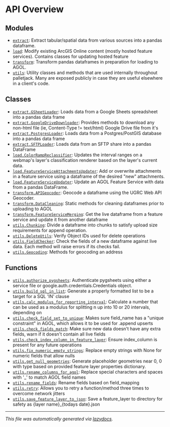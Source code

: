 <!-- markdownlint-disable -->

# API Overview

## Modules

- [`extract`](./extract.md#module-extract): Extract tabular/spatial data from various sources into a pandas dataframe.
- [`load`](./load.md#module-load): Modify existing ArcGIS Online content (mostly hosted feature services). Contains classes for updating hosted feature
- [`transform`](./transform.md#module-transform): Transform pandas dataframes in preparation for loading to AGOL.
- [`utils`](./utils.md#module-utils): Utility classes and methods that are used internally throughout palletjack. Many are exposed publicly in case they are useful elsewhere in a client's code.

## Classes

- [`extract.GSheetLoader`](./extract.md#class-gsheetloader): Loads data from a Google Sheets spreadsheet into a pandas data frame
- [`extract.GoogleDriveDownloader`](./extract.md#class-googledrivedownloader): Provides methods to download any non-html file (ie, Content-Type != text/html) Google Drive file from it's
- [`extract.PostgresLoader`](./extract.md#class-postgresloader): Loads data from a Postgres/PostGIS database into a pandas data frame
- [`extract.SFTPLoader`](./extract.md#class-sftploader): Loads data from an SFTP share into a pandas DataFrame
- [`load.ColorRampReclassifier`](./load.md#class-colorrampreclassifier): Updates the interval ranges on a webmap's layer's classification renderer based on the layer's current data.
- [`load.FeatureServiceAttachmentsUpdater`](./load.md#class-featureserviceattachmentsupdater): Add or overwrite attachments in a feature service using a dataframe of the desired "new" attachments.
- [`load.FeatureServiceUpdater`](./load.md#class-featureserviceupdater): Update an AGOL Feature Service with data from a pandas DataFrame.
- [`transform.APIGeocoder`](./transform.md#class-apigeocoder): Geocode a dataframe using the UGRC Web API Geocoder.
- [`transform.DataCleaning`](./transform.md#class-datacleaning): Static methods for cleaning dataframes prior to uploading to AGOL
- [`transform.FeatureServiceMerging`](./transform.md#class-featureservicemerging): Get the live dataframe from a feature service and update it from another dataframe
- [`utils.Chunking`](./utils.md#class-chunking): Divide a dataframe into chunks to satisfy upload size requirements for append operation.
- [`utils.DeleteUtils`](./utils.md#class-deleteutils): Verify Object IDs used for delete operations
- [`utils.FieldChecker`](./utils.md#class-fieldchecker): Check the fields of a new dataframe against live data. Each method will raise errors if its checks fail.
- [`utils.Geocoding`](./utils.md#class-geocoding): Methods for geocoding an address

## Functions

- [`utils.authorize_pygsheets`](./utils.md#function-authorize_pygsheets): Authenticate pygsheets using either a service file or google.auth.credentials.Credentials object.
- [`utils.build_sql_in_list`](./utils.md#function-build_sql_in_list): Generate a properly formatted list to be a target for a SQL 'IN' clause
- [`utils.calc_modulus_for_reporting_interval`](./utils.md#function-calc_modulus_for_reporting_interval): Calculate a number that can be used as a modulus for splitting n up into 10 or 20 intervals, depending on
- [`utils.check_field_set_to_unique`](./utils.md#function-check_field_set_to_unique): Makes sure field_name has a "unique constraint" in AGOL, which allows it to be used for .append upserts
- [`utils.check_fields_match`](./utils.md#function-check_fields_match): Make sure new data doesn't have any extra fields, warn if it doesn't contain all live fields
- [`utils.check_index_column_in_feature_layer`](./utils.md#function-check_index_column_in_feature_layer): Ensure index_column is present for any future operations
- [`utils.fix_numeric_empty_strings`](./utils.md#function-fix_numeric_empty_strings): Replace empty strings with None for numeric fields that allow nulls
- [`utils.get_null_geometries`](./utils.md#function-get_null_geometries): Generate placeholder geometries near 0, 0 with type based on provided feature layer properties dictionary.
- [`utils.rename_columns_for_agol`](./utils.md#function-rename_columns_for_agol): Replace special characters and spaces with '_' to match AGOL field names
- [`utils.rename_fields`](./utils.md#function-rename_fields): Rename fields based on field_mapping
- [`utils.retry`](./utils.md#function-retry): Allows you to retry a function/method three times to overcome network jitters
- [`utils.save_feature_layer_to_json`](./utils.md#function-save_feature_layer_to_json): Save a feature_layer to directory for safety as {layer name}_{todays date}.json


---

_This file was automatically generated via [lazydocs](https://github.com/ml-tooling/lazydocs)._
